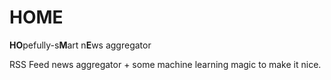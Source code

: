 # HOME
**HO**pefully-s**M**art n**E**ws aggregator

RSS Feed news aggregator + some machine learning magic to make it nice.